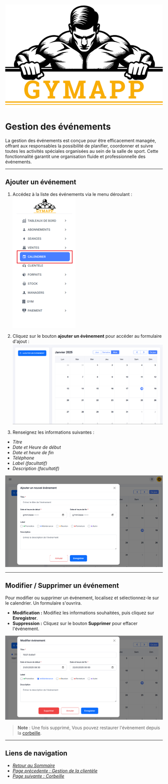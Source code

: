 ![GymApp Logo](/images/logo_md.png "GymApp Logo")

# Gestion des événements

La gestion des événements est conçue pour être efficacement managée, offrant aux responsables la possibilité de planifier, coordonner et suivre toutes les activités spéciales organisées au sein de la salle de sport. Cette fonctionnalité garantit une organisation fluide et professionnelle des événements.

---

## Ajouter un événement

1. Accédez à la liste des événements via le menu déroulant :
![nav event](/images/screenshots/calendar/nav_calendar.png "nav event") 

2. Cliquez sur le bouton **ajouter un évènement** pour accéder au formulaire d'ajout :
![calendar](/images/screenshots/calendar/calendar.png "calendar") 

3. Renseignez les informations suivantes :
- _Titre_  
- _Date et Heure de début_  
- _Date et heure de fin_  
- _Téléphone_  
- _Label (facultatif)_  
- _Description (facultatif)_

![add form](/images/screenshots/calendar/add_form.png "add form") 


---

## Modifier / Supprimer un événement

Pour modifier ou supprimer un événement, localisez et sélectionnez-le sur le calendrier. Un formulaire s'ouvrira.

- **Modification :** Modifiez les informations souhaitées, puis cliquez sur **Enregistrer**.  
- **Suppression :** Cliquez sur le bouton **Supprimer** pour effacer l'événement.  

![edit form](/images/screenshots/calendar/edit_form.png "edit form")

> **Note** : Une fois supprimé, Vous pouvez restaurer l'évènement depuis la [corbeille](trash.md#restaurer-un-évènement). 
 
 ---
## **Liens de navigation**

- [_Retour au Sommaire_](table.md)  
- [_Page précedente : Gestion de la clientèle_](product.md)   
- [_Page suivante : Corbeille_](trash.md)  

